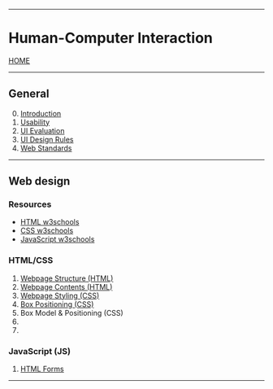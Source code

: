 
---
# Human-Computer Interaction

[HOME](/README.md)

---

## General

0. [Introduction](data/10_Intro.md)
1. [Usability](data/11_Usability.md)
2. [UI Evaluation](data/12_Eval.md)
3. [UI Design Rules](data/13_Rules.md)
4. [Web Standards](data/20_Standards.md)

---
## Web design
### Resources
- [HTML w3schools](https://www.w3schools.com/)
- [CSS w3schools](https://www.w3schools.com/css/default.asp)
- [JavaScript w3schools](https://www.w3schools.com/js/default.asp)
### HTML/CSS
1. [Webpage Structure (HTML)](data/21_IntroHTML.md)
2. [Webpage Contents (HTML)](data/22_BodyHTML.md)
3. [Webpage Styling (CSS)](data/23_StylesCSS.md)
4. [Box Positioning (CSS)](data/24_Positioning.md)
5. Box Model & Positioning (CSS)
6. 
7. 
### JavaScript (JS)
1. [HTML Forms](data/31_Forms.md)
---
